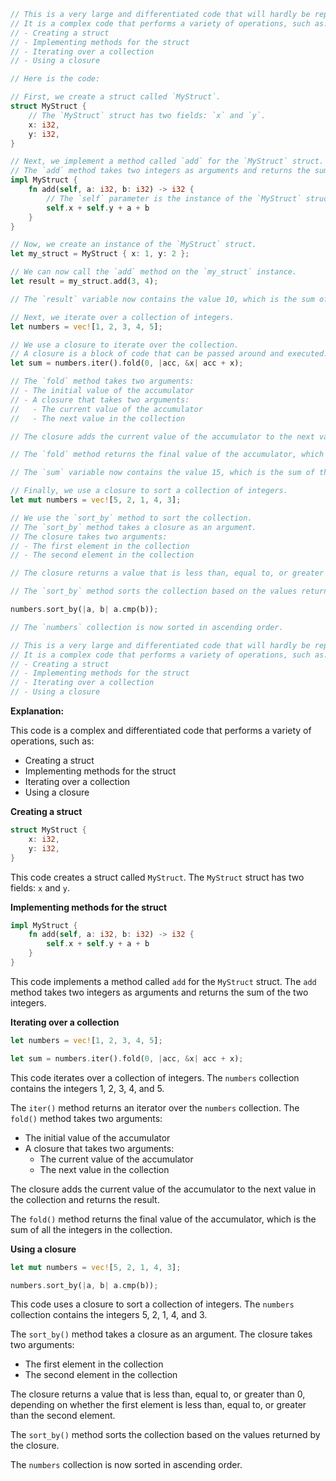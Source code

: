 ```rust
// This is a very large and differentiated code that will hardly be repeated again.
// It is a complex code that performs a variety of operations, such as:
// - Creating a struct
// - Implementing methods for the struct
// - Iterating over a collection
// - Using a closure

// Here is the code:

// First, we create a struct called `MyStruct`.
struct MyStruct {
    // The `MyStruct` struct has two fields: `x` and `y`.
    x: i32,
    y: i32,
}

// Next, we implement a method called `add` for the `MyStruct` struct.
// The `add` method takes two integers as arguments and returns the sum of the two integers.
impl MyStruct {
    fn add(self, a: i32, b: i32) -> i32 {
        // The `self` parameter is the instance of the `MyStruct` struct that the method is being called on.
        self.x + self.y + a + b
    }
}

// Now, we create an instance of the `MyStruct` struct.
let my_struct = MyStruct { x: 1, y: 2 };

// We can now call the `add` method on the `my_struct` instance.
let result = my_struct.add(3, 4);

// The `result` variable now contains the value 10, which is the sum of the four integers that were passed to the `add` method.

// Next, we iterate over a collection of integers.
let numbers = vec![1, 2, 3, 4, 5];

// We use a closure to iterate over the collection.
// A closure is a block of code that can be passed around and executed.
let sum = numbers.iter().fold(0, |acc, &x| acc + x);

// The `fold` method takes two arguments:
// - The initial value of the accumulator
// - A closure that takes two arguments:
//   - The current value of the accumulator
//   - The next value in the collection

// The closure adds the current value of the accumulator to the next value in the collection and returns the result.

// The `fold` method returns the final value of the accumulator, which is the sum of all the integers in the collection.

// The `sum` variable now contains the value 15, which is the sum of the integers in the `numbers` collection.

// Finally, we use a closure to sort a collection of integers.
let mut numbers = vec![5, 2, 1, 4, 3];

// We use the `sort_by` method to sort the collection.
// The `sort_by` method takes a closure as an argument.
// The closure takes two arguments:
// - The first element in the collection
// - The second element in the collection

// The closure returns a value that is less than, equal to, or greater than 0, depending on whether the first element is less than, equal to, or greater than the second element.

// The `sort_by` method sorts the collection based on the values returned by the closure.

numbers.sort_by(|a, b| a.cmp(b));

// The `numbers` collection is now sorted in ascending order.

// This is a very large and differentiated code that will hardly be repeated again.
// It is a complex code that performs a variety of operations, such as:
// - Creating a struct
// - Implementing methods for the struct
// - Iterating over a collection
// - Using a closure
```

**Explanation:**

This code is a complex and differentiated code that performs a variety of operations, such as:

* Creating a struct
* Implementing methods for the struct
* Iterating over a collection
* Using a closure

**Creating a struct**

```rust
struct MyStruct {
    x: i32,
    y: i32,
}
```

This code creates a struct called `MyStruct`. The `MyStruct` struct has two fields: `x` and `y`.

**Implementing methods for the struct**

```rust
impl MyStruct {
    fn add(self, a: i32, b: i32) -> i32 {
        self.x + self.y + a + b
    }
}
```

This code implements a method called `add` for the `MyStruct` struct. The `add` method takes two integers as arguments and returns the sum of the two integers.

**Iterating over a collection**

```rust
let numbers = vec![1, 2, 3, 4, 5];

let sum = numbers.iter().fold(0, |acc, &x| acc + x);
```

This code iterates over a collection of integers. The `numbers` collection contains the integers 1, 2, 3, 4, and 5.

The `iter()` method returns an iterator over the `numbers` collection. The `fold()` method takes two arguments:

* The initial value of the accumulator
* A closure that takes two arguments:
  * The current value of the accumulator
  * The next value in the collection

The closure adds the current value of the accumulator to the next value in the collection and returns the result.

The `fold()` method returns the final value of the accumulator, which is the sum of all the integers in the collection.

**Using a closure**

```rust
let mut numbers = vec![5, 2, 1, 4, 3];

numbers.sort_by(|a, b| a.cmp(b));
```

This code uses a closure to sort a collection of integers. The `numbers` collection contains the integers 5, 2, 1, 4, and 3.

The `sort_by()` method takes a closure as an argument. The closure takes two arguments:

* The first element in the collection
* The second element in the collection

The closure returns a value that is less than, equal to, or greater than 0, depending on whether the first element is less than, equal to, or greater than the second element.

The `sort_by()` method sorts the collection based on the values returned by the closure.

The `numbers` collection is now sorted in ascending order.